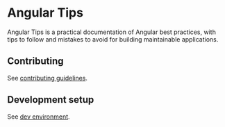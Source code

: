 # Angular Tips

Angular Tips is a practical documentation of Angular best practices, with tips to follow and mistakes to avoid for building maintainable applications.

## Contributing

See [contributing guidelines](docs/contributing.md).

## Development setup

See [dev environment](DEV_ENV.md).
